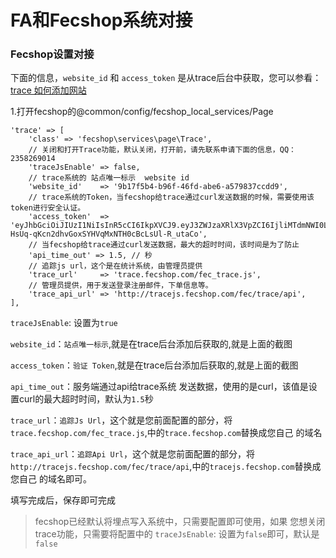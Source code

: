 FA和Fecshop系统对接
=====================




### Fecshop设置对接

下面的信息，`website_id` 和  `access_token`
是从trace后台中获取，您可以参看：
[trace 如何添加网站](fa-config-add-website.md)

1.打开fecshop的@common/config/fecshop_local_services/Page

```
'trace' => [
	'class' => 'fecshop\services\page\Trace',
	// 关闭和打开Trace功能，默认关闭，打开前，请先联系申请下面的信息，QQ：2358269014
	'traceJsEnable' => false,
	// trace系统的 站点唯一标示  website id
	'website_id'    => '9b17f5b4-b96f-46fd-abe6-a579837ccdd9',
	// trace系统的Token，当fecshop给trace通过curl发送数据的时候，需要使用该token进行安全认证。
	'access_token'  => 'eyJhbGciOiJIUzI1NiIsInR5cCI6IkpXVCJ9.eyJ3ZWJzaXRlX3VpZCI6IjliMTdmNWI0LWI5NmYtNDZmZC1hYmU2LWE1Nzk4MzdjY2RkOSJ9.-HsUq-qKcn2dhvGoxSYHVqMxNTH0cBcLsUl-R_utaCo',
	// 当fecshop给trace通过curl发送数据，最大的超时时间，该时间是为了防止
	'api_time_out' => 1.5, // 秒
	// 追踪js url，这个是在统计系统，由管理员提供
	'trace_url'     => 'trace.fecshop.com/fec_trace.js',
	// 管理员提供，用于发送登录注册邮件，下单信息等。
	'trace_api_url' => 'http://tracejs.fecshop.com/fec/trace/api',
],
```


`traceJsEnable`: 设置为`true`

`website_id`：`站点唯一标示`,就是在trace后台添加后获取的,就是上面的截图

`access_token`：`验证 Token`,就是在trace后台添加后获取的,就是上面的截图

`api_time_out`：服务端通过api给trace系统
发送数据，使用的是curl，该值是设置curl的最大超时时间，默认为`1.5`秒

`trace_url`：`追踪Js Url`，这个就是您前面配置的部分，将
`trace.fecshop.com/fec_trace.js`,中的`trace.fecshop.com`替换成您自己
的域名

`trace_api_url`：`追踪Api Url`，这个就是您前面配置的部分，将
`http://tracejs.fecshop.com/fec/trace/api`,中的`tracejs.fecshop.com`替换成您自己
的域名即可。

填写完成后，保存即可完成

> fecshop已经默认将埋点写入系统中，只需要配置即可使用，如果
您想关闭trace功能，只需要将配置中的
`traceJsEnable`: 设置为`false`即可，默认是`false`








































